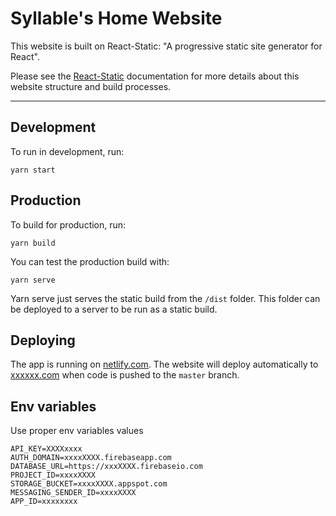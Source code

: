 # Syllable's Home Website


This website is built on React-Static: "A progressive static site generator for React".

Please see the [React-Static](https://github.com/nozzle/react-static) documentation for more details about this website structure and build processes.

-----

## Development
To run in development, run:
```
yarn start
```


## Production
To build for production, run:
```
yarn build
```
You can test the production build with:
```
yarn serve
```
Yarn serve just serves the static build from the `/dist` folder. This folder can be deployed to a server to be run as a static build.


## Deploying
The app is running on [netlify.com](https://syllable-skipper.netlify.com/). The website will deploy automatically to [xxxxxx.com](https://xxxxxxx.com/) when code is pushed to the `master` branch.

## Env variables

Use proper env variables values

```
API_KEY=XXXXxxxx
AUTH_DOMAIN=xxxxXXXX.firebaseapp.com
DATABASE_URL=https://xxxXXXX.firebaseio.com
PROJECT_ID=xxxxXXXX
STORAGE_BUCKET=xxxxXXXX.appspot.com
MESSAGING_SENDER_ID=xxxxXXXX
APP_ID=xxxxxxxx
```
